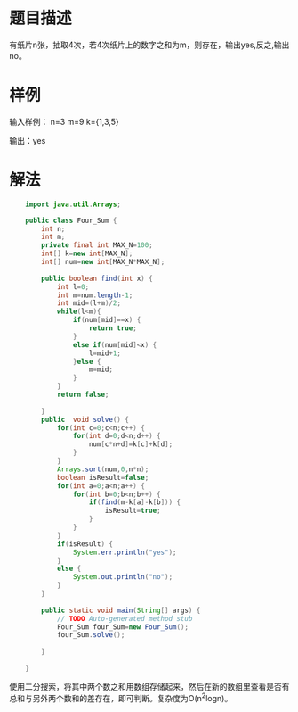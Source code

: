 # 题目描述
有纸片n张，抽取4次，若4次纸片上的数字之和为m，则存在，输出yes,反之,输出no。


# 样例
输入样例：
n=3
m=9
k={1,3,5}

输出：yes

# 解法
```Java
	import java.util.Arrays;

	public class Four_Sum {
		int n;
		int m;
		private final int MAX_N=100;
		int[] k=new int[MAX_N];
		int[] num=new int[MAX_N*MAX_N];
		
		public boolean find(int x) {
			int l=0;
			int m=num.length-1;
			int mid=(l+m)/2;
			while(l<m){
				if(num[mid]==x) {
					return true;
				}
				else if(num[mid]<x) {
					l=mid+1;
				}else {
					m=mid;
				}
			}
			return false;
			
		}
		public  void solve() {
			for(int c=0;c<n;c++) {
				for(int d=0;d<n;d++) {
					num[c*n+d]=k[c]+k[d];
				}
			}
			Arrays.sort(num,0,n*n);
			boolean isResult=false;
			for(int a=0;a<n;a++) {
				for(int b=0;b<n;b++) {
					if(find(m-k[a]-k[b])) {
						isResult=true;
					}
				}
			}
			if(isResult) {
				System.err.println("yes");
			}
			else {
				System.out.println("no");
			}
		}
	
		public static void main(String[] args) {
			// TODO Auto-generated method stub
			Four_Sum four_Sum=new Four_Sum();
			four_Sum.solve();
	
		}
	
	}	
```
使用二分搜索，将其中两个数之和用数组存储起来，然后在新的数组里查看是否有总和与另外两个数和的差存在，即可判断。复杂度为O(n<sup>2</sup>logn)。